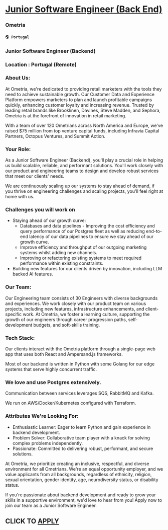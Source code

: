 # [Junior Software Engineer (Back End)](https://www.remotewlb.com/apply/junior-software-engineer-back-end-83358)  
### Ometria  
#### `🌎 Portugal`  

### Junior Software Engineer (Backend)

### Location : Portugal (Remote)

### About Us:

At Ometria, we're dedicated to providing retail marketers with the tools they need to achieve sustainable growth. Our Customer Data and Experience Platform empowers marketers to plan and launch profitable campaigns quickly, enhancing customer loyalty and increasing revenue. Trusted by leading retail brands like Brooklinen, Davines, Steve Madden, and Sephora, Ometria is at the forefront of innovation in retail marketing.

With a team of over 120 Ometrians across North America and Europe, we've raised $75 million from top venture capital funds, including Infravia Capital Partners, Octopus Ventures, and Summit Action.

### Your Role:

As a Junior Software Engineer (Backend), you'll play a crucial role in helping us build scalable, reliable, and performant solutions. You'll work closely with our product and engineering teams to design and develop robust services that meet our clients' needs.

We are continuously scaling up our systems to stay ahead of demand, if you thrive on engineering challenges and scaling projects, you'll feel right at home with us.

### Challenges you will work on

  * Staying ahead of our growth curve:
    * Databases and data pipelines - Improving the cost efficiency and query performance of our Postgres fleet as well as reducing end-to-end latency of our data pipelines to ensure we stay ahead of our growth curve.
    * Improve efficiency and throughput of our outgoing marketing systems whilst adding new channels.
    * Improving or refactoring existing systems to meet required performance within existing constraints.
  * Building new features for our clients driven by innovation, including LLM backed AI features.

### Our Team:

Our Engineering team consists of 30 Engineers with diverse backgrounds and experiences. We work closely with our product team on various projects, including new features, infrastructure enhancements, and client-specific work. At Ometria, we foster a learning culture, supporting the growth of our engineers through career progression paths, self-development budgets, and soft-skills training.

### Tech Stack:

Our clients interact with the Ometria platform through a single-page web app that uses both React and Ampersand.js frameworks.

Most of our backend is written in Python with some Golang for our edge systems that serve highly concurrent traffic.

### We love and use Postgres extensively.

Communication between services leverages SQS, RabbitMQ and Kafka.

We run on AWS/Docker/Kubernetes configured with Terraform.

### Attributes We're Looking For:

  * Enthusiastic Learner: Eager to learn Python and gain experience in backend development.
  * Problem Solver: Collaborative team player with a knack for solving complex problems independently.
  * Passionate: Committed to delivering robust, performant, and secure solutions.

At Ometria, we prioritize creating an inclusive, respectful, and diverse environment for all Ometrians. We're an equal opportunity employer, and we value applicants from all backgrounds, regardless of ethnicity, religion, sexual orientation, gender identity, age, neurodiversity status, or disability status.

If you're passionate about backend development and ready to grow your skills in a supportive environment, we'd love to hear from you! Apply now to join our team as a Junior Software Engineer.

  
## CLICK TO [APPLY](https://www.remotewlb.com/apply/junior-software-engineer-back-end-83358)

